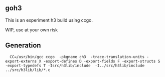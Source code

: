 ## goh3

This is an experiment h3 build using ccgo.

WIP, use at your own risk

## Generation
```
  CC=/usr/bin/gcc ccgo  -pkgname ch3  -trace-translation-units -export-externs X -export-defines D -export-fields F -export-structs S -export-typedefs T -Isrc/h3lib/include  -I../src/h3lib/include ../src/h3lib/lib/*.c
```